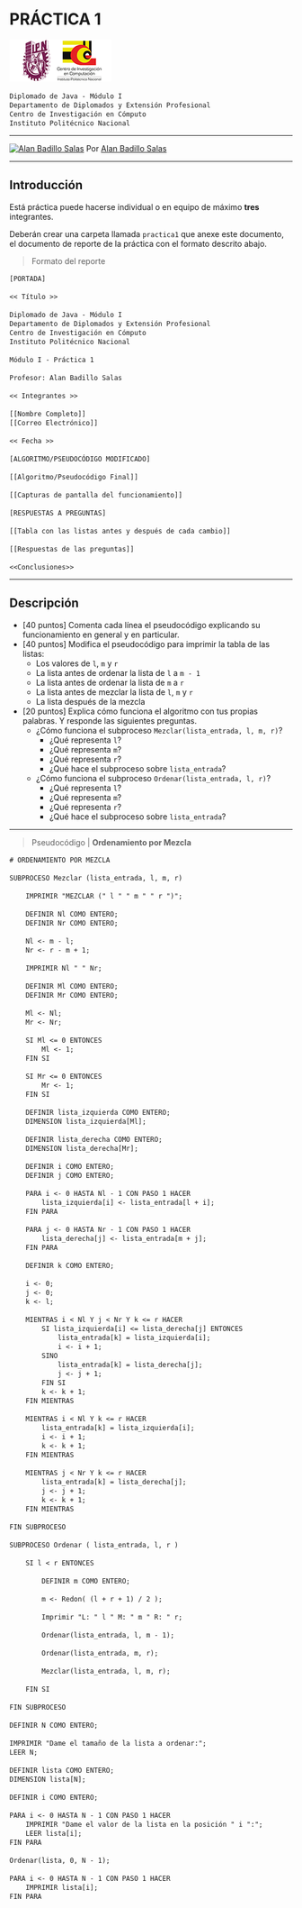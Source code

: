 # PRÁCTICA 1

![Logo CIC](../notas/figuras/logo.png)

    Diplomado de Java - Módulo I
    Departamento de Diplomados y Extensión Profesional
    Centro de Investigación en Cómputo
    Instituto Politécnico Nacional

---

[![Alan Badillo Salas](https://avatars.githubusercontent.com/u/79223578?s=40&v=4 "Alan Badillo Salas")](https://github.com/dragonnomada) Por [Alan Badillo Salas](https://github.com/dragonnomada)

---

## Introducción

Está práctica puede hacerse individual o en equipo de máximo **tres** integrantes.

Deberán crear una carpeta llamada `practica1` que anexe este documento, el documento de reporte de la práctica con el formato descrito abajo.

> Formato del reporte

    [PORTADA]

    << Título >>

    Diplomado de Java - Módulo I
    Departamento de Diplomados y Extensión Profesional
    Centro de Investigación en Cómputo
    Instituto Politécnico Nacional

    Módulo I - Práctica 1

    Profesor: Alan Badillo Salas

    << Integrantes >>

    [[Nombre Completo]]
    [[Correo Electrónico]]

    << Fecha >>

    [ALGORITMO/PSEUDOCÓDIGO MODIFICADO]

    [[Algoritmo/Pseudocódigo Final]]

    [[Capturas de pantalla del funcionamiento]]

    [RESPUESTAS A PREGUNTAS]

    [[Tabla con las listas antes y después de cada cambio]]

    [[Respuestas de las preguntas]]

    <<Conclusiones>>
    

---

## Descripción

* [40 puntos] Comenta cada línea el pseudocódigo explicando su funcionamiento en general y en particular.
* [40 puntos] Modifica el pseudocódigo para imprimir la tabla de las listas: 
    - Los valores de `l`, `m` y `r`
    - La lista antes de ordenar la lista de `l` a `m - 1`
    - La lista antes de ordenar la lista de `m` a `r`
    - La lista antes de mezclar la lista de `l`, `m` y `r`
    - La lista después de la mezcla
* [20 puntos] Explica cómo funciona el algoritmo con tus propias palabras. Y responde las siguientes preguntas.
    - ¿Cómo funciona el subproceso `Mezclar(lista_entrada, l, m, r)`?
        * ¿Qué representa `l`?
        * ¿Qué representa `m`?
        * ¿Qué representa `r`?
        * ¿Qué hace el subproceso sobre `lista_entrada`?
    - ¿Cómo funciona el subproceso `Ordenar(lista_entrada, l, r)`?
        * ¿Qué representa `l`?
        * ¿Qué representa `m`?
        * ¿Qué representa `r`?
        * ¿Qué hace el subproceso sobre `lista_entrada`?

---

> Pseudocódigo | **Ordenamiento por Mezcla**

    # ORDENAMIENTO POR MEZCLA

    SUBPROCESO Mezclar (lista_entrada, l, m, r)
	
        IMPRIMIR "MEZCLAR (" l " " m " " r ")";
        
        DEFINIR Nl COMO ENTERO;
        DEFINIR Nr COMO ENTERO;
        
        Nl <- m - l;
        Nr <- r - m + 1;
        
        IMPRIMIR Nl " " Nr;
        
        DEFINIR Ml COMO ENTERO;
        DEFINIR Mr COMO ENTERO;
        
        Ml <- Nl;
        Mr <- Nr;
        
        SI Ml <= 0 ENTONCES
            Ml <- 1;
        FIN SI
        
        SI Mr <= 0 ENTONCES
            Mr <- 1;
        FIN SI
        
        DEFINIR lista_izquierda COMO ENTERO;
        DIMENSION lista_izquierda[Ml];
        
        DEFINIR lista_derecha COMO ENTERO;
        DIMENSION lista_derecha[Mr];
        
        DEFINIR i COMO ENTERO;
        DEFINIR j COMO ENTERO;
        
        PARA i <- 0 HASTA Nl - 1 CON PASO 1 HACER
            lista_izquierda[i] <- lista_entrada[l + i];
        FIN PARA
        
        PARA j <- 0 HASTA Nr - 1 CON PASO 1 HACER
            lista_derecha[j] <- lista_entrada[m + j];
        FIN PARA
        
        DEFINIR k COMO ENTERO;
        
        i <- 0;
        j <- 0;
        k <- l;
        
        MIENTRAS i < Nl Y j < Nr Y k <= r HACER
            SI lista_izquierda[i] <= lista_derecha[j] ENTONCES
                lista_entrada[k] = lista_izquierda[i];
                i <- i + 1;
            SINO
                lista_entrada[k] = lista_derecha[j];
                j <- j + 1;
            FIN SI
            k <- k + 1;
        FIN MIENTRAS
        
        MIENTRAS i < Nl Y k <= r HACER
            lista_entrada[k] = lista_izquierda[i];
            i <- i + 1;
            k <- k + 1;
        FIN MIENTRAS
        
        MIENTRAS j < Nr Y k <= r HACER
            lista_entrada[k] = lista_derecha[j];
            j <- j + 1;
            k <- k + 1;
        FIN MIENTRAS
        
    FIN SUBPROCESO

    SUBPROCESO Ordenar ( lista_entrada, l, r )
        
        SI l < r ENTONCES
            
            DEFINIR m COMO ENTERO;
            
            m <- Redon( (l + r + 1) / 2 );
            
            Imprimir "L: " l " M: " m " R: " r; 
            
            Ordenar(lista_entrada, l, m - 1);
            
            Ordenar(lista_entrada, m, r);
            
            Mezclar(lista_entrada, l, m, r);
            
        FIN SI
        
    FIN SUBPROCESO

    DEFINIR N COMO ENTERO;
    
    IMPRIMIR "Dame el tamaño de la lista a ordenar:";
    LEER N;
	
    DEFINIR lista COMO ENTERO;
    DIMENSION lista[N];
	
    DEFINIR i COMO ENTERO;
	
    PARA i <- 0 HASTA N - 1 CON PASO 1 HACER
	    IMPRIMIR "Dame el valor de la lista en la posición " i ":";
        LEER lista[i];
	FIN PARA
	
    Ordenar(lista, 0, N - 1);
	
	PARA i <- 0 HASTA N - 1 CON PASO 1 HACER
        IMPRIMIR lista[i];
    FIN PARA